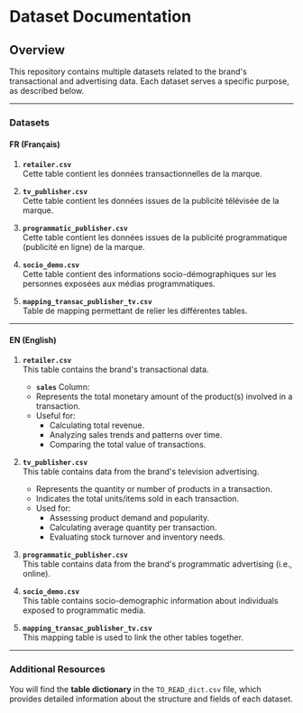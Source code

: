 # Dataset Documentation

## Overview

This repository contains multiple datasets related to the brand's transactional and advertising data. Each dataset serves a specific purpose, as described below.

---

### Datasets

#### **FR (Français)**

1. **`retailer.csv`**  
   Cette table contient les données transactionnelles de la marque.

2. **`tv_publisher.csv`**  
   Cette table contient les données issues de la publicité télévisée de la marque.

3. **`programmatic_publisher.csv`**  
   Cette table contient les données issues de la publicité programmatique (publicité en ligne) de la marque.

4. **`socio_demo.csv`**  
   Cette table contient des informations socio-démographiques sur les personnes exposées aux médias programmatiques.

5. **`mapping_transac_publisher_tv.csv`**  
   Table de mapping permettant de relier les différentes tables.

---

#### **EN (English)**

1. **`retailer.csv`**  
   This table contains the brand's transactional data.
   - **`sales`** Column:
   - Represents the total monetary amount of the product(s) involved in a transaction.
   - Useful for:
     - Calculating total revenue.
     - Analyzing sales trends and patterns over time.
     - Comparing the total value of transactions.

3. **`tv_publisher.csv`**  
   This table contains data from the brand's television advertising.
   - Represents the quantity or number of products in a transaction.
   - Indicates the total units/items sold in each transaction.
   - Used for:
      - Assessing product demand and popularity.
      - Calculating average quantity per transaction.
      - Evaluating stock turnover and inventory needs.

5. **`programmatic_publisher.csv`**  
   This table contains data from the brand's programmatic advertising (i.e., online).

6. **`socio_demo.csv`**  
   This table contains socio-demographic information about individuals exposed to programmatic media.

7. **`mapping_transac_publisher_tv.csv`**  
   This mapping table is used to link the other tables together.

---

### Additional Resources

You will find the **table dictionary** in the `TO_READ_dict.csv` file, which provides detailed information about the structure and fields of each dataset.
